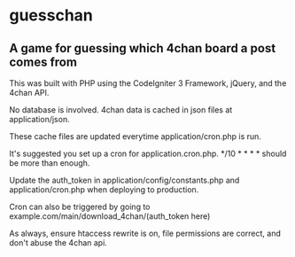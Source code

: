 # guesschan
## A game for guessing which 4chan board a post comes from

This was built with PHP using the CodeIgniter 3 Framework, jQuery, and the 4chan API.

No database is involved. 4chan data is cached in json files at application/json.

These cache files are updated everytime application/cron.php is run.

It's suggested you set up a cron for application.cron.php. */10 * * * * should be more than enough.

Update the auth_token in application/config/constants.php and application/cron.php when deploying to production.

Cron can also be triggered by going to example.com/main/download_4chan/(auth_token here)

As always, ensure htaccess rewrite is on, file permissions are correct, and don't abuse the 4chan api.
